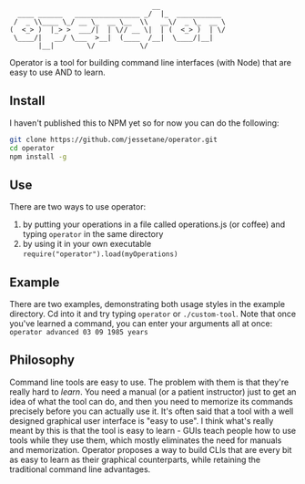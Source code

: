 ```
                                   __                
  ____ ______   ________________ _/  |_  ___________ 
 /  _ \\____ \_/ __ \_  __ \__  \\   __\/  _ \_  __ \
(  <_> )  |_> >  ___/|  | \// __ \|  | (  <_> )  | \/
 \____/|   __/ \___  >__|  (____  /__|  \____/|__|   
       |__|        \/           \/

```
Operator is a tool for building command line interfaces (with Node) that are easy to use AND to learn.

## Install
I haven't published this to NPM yet so for now you can do the following:
```bash
git clone https://github.com/jessetane/operator.git
cd operator
npm install -g
```

## Use
There are two ways to use operator:  
1) by putting your operations in a file called operations.js (or coffee) and typing ```operator``` in the same directory  
2) by using it in your own executable ```require("operator").load(myOperations)```

## Example
There are two examples, demonstrating both usage styles in the example directory. Cd into it and try typing ```operator``` or ```./custom-tool```. Note that once you've learned a command, you can enter your arguments all at once: ```operator advanced 03 09 1985 years```

## Philosophy
Command line tools are easy to use. The problem with them is that they're really hard to _learn_. You need a manual (or a patient instructor) just to get an idea of what the tool can do, and then you need to memorize its commands precisely before you can actually use it. It's often said that a tool with a well designed graphical user interface is "easy to use". I think what's really meant by this is that the tool is easy to learn - GUIs teach people how to use tools while they use them, which mostly eliminates the need for manuals and memorization. Operator proposes a way to build CLIs that are every bit as easy to learn as their graphical counterparts, while retaining the traditional command line advantages.